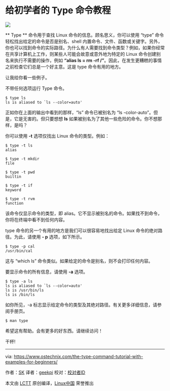 给初学者的 Type 命令教程
======

![](https://www.ostechnix.com/wp-content/uploads/2018/03/Type-command-720x340.png)

** Type ** 命令用于查找 Linux 命令的信息。顾名思义，你可以使用 “type” 命令轻松找出给定的命令是否是别名、shell 内置命令、文件、函数或关键字。另外，你也可以找到命令的实际路径。为什么有人需要找到命令类型？例如，如果你经常在共享计算机上工作，则某些人可能会故意或意外地为特定的 Linux 命令创建别名来执行不需要的操作，例如 **“alias ls = rm -rf /”**。因此，在发生更糟糕的事情之前检查它们总是一个好主意。这是 type 命令有用的地方。

让我给你看一些例子。

不带任何选项运行 Type 命令。
```
$ type ls
ls is aliased to `ls --color=auto'

```

正如你在上面的输出中看到的那样，“ls” 命令已被别名为 “ls -color-auto”。但是，它是无害的。但只要想想 **ls** 如果被别名为了其他一些危险的命令。你不想那样，是吗？

你可以使用 **-t** 选项仅找出 Linux 命令的类型。例如：
```
$ type -t ls
alias

$ type -t mkdir
file

$ type -t pwd
builtin

$ type -t if
keyword

$ type -t rvm
function

```

该命令仅显示命令的类型，即 alias。它不显示被别名的命令。如果找不到命令，你将在终端中看不到任何内容。

type 命令的另一个有用的地方是我们可以很容易地找出给定 Linux 命令的绝对路径。为此，请使用 **- p** 选项，如下所示。

```
$ type -p cal
/usr/bin/cal

```

这与 “which ls” 命令类似。如果给定的命令是别名，则不会打印任何内容。

要显示命令的所有信息，请使用  **-a**  选项。
```
$ type -a ls
ls is aliased to `ls --color=auto'
ls is /usr/bin/ls
ls is /bin/ls

```

如你所见，-a 标志显示给定命令的类型及其绝对路径。有关更多详细信息，请参阅手册页。
```
$ man type

```

希望这有帮助。会有更多的好东西。请继续访问！

干杯!



--------------------------------------------------------------------------------

via: https://www.ostechnix.com/the-type-command-tutorial-with-examples-for-beginners/

作者：[SK][a]
译者：[geekpi](https://github.com/geekpi)
校对：[校对者ID](https://github.com/校对者ID)

本文由 [LCTT](https://github.com/LCTT/TranslateProject) 原创编译，[Linux中国](https://linux.cn/) 荣誉推出

[a]:https://www.ostechnix.com/author/sk/
